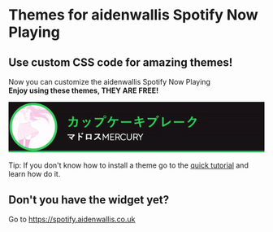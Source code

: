 # Themes for aidenwallis Spotify Now Playing
## Use custom CSS code for amazing themes!
Now you can customize the aidenwallis Spotify Now Playing   
**Enjoy using these themes, THEY ARE FREE!**
<p align="center"><img src="./content/images/examples/example.gif"></p>

Tip: If you don't know how to install a theme go to the [quick tutorial](./content/markdown/tutorial.md) and learn how do it.

## Don't you have the widget yet?
Go to https://spotify.aidenwallis.co.uk
